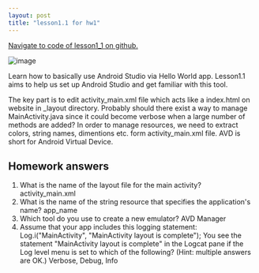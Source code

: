```yaml
---
layout: post
title: "lesson1.1 for hw1"
---
```


<a href="https://github.ccs.neu.edu/senyan/lesson1_1">Navigate to code of lesson1_1 on github.</a>

![image](https://user-images.githubusercontent.com/77960108/132998044-3be76c0b-e7c3-4ffd-9971-7d3e6f150af7.png)

<P>Learn how to basically use Android Studio via Hello World app. Lesson1.1 aims to help us set up Android Studio and get familiar with this tool.</p>
<p>The key part is to edit activity_main.xml file which acts like a index.html on website in _layout directory. Probably should there exist a way to manage MainActivity.java since it could become verbose when a large number of methods are added?
In order to manage resources, we need to extract colors, string names, dimentions etc. form activity_main.xml file.
AVD is short for Android Virtual Device.</p>

<h2> Homework answers </h2>
<ol>
  <li>What is the name of the layout file for the main activity?    activity_main.xml
</li>
  <li>What is the name of the string resource that specifies the application's name?    app_name
</li>
  <li>Which tool do you use to create a new emulator?   AVD Manager</li>
  <li>Assume that your app includes this logging statement:
Log.i("MainActivity", "MainActivity layout is complete");
You see the statement "MainActivity layout is complete" in the Logcat pane if the Log level menu is set to which of the following? (Hint: multiple answers are OK.)
     Verbose, Debug, Info</li>
</ol>
